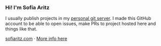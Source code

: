 ### Hi! I'm Sofía Aritz

I usually publish projects in my [personal git server](https://git.sofiaritz.com/explore/repos). I made this GitHub account to be able to open issues, make PRs to project hosted here and things like that.

[sofiaritz.com](https://sofiaritz.com) · [More info here](https://sfconservancy.org/GiveUpGitHub/)

